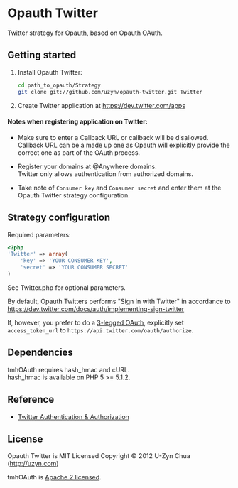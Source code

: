 Opauth Twitter
=============
Twitter strategy for [Opauth][1], based on Opauth OAuth.

Getting started
----------------
1. Install Opauth Twitter:
   ```bash
   cd path_to_opauth/Strategy
   git clone git://github.com/uzyn/opauth-twitter.git Twitter
   ```

2. Create Twitter application at https://dev.twitter.com/apps

#### Notes when registering application on Twitter:

- Make sure to enter a Callback URL or callback will be disallowed.  
   Callback URL can be a made up one as Opauth will explicitly provide the correct one as part of the OAuth process.

- Register your domains at @Anywhere domains.  
   Twitter only allows authentication from authorized domains.

- Take note of `Consumer key` and `Consumer secret` and enter them at the Opauth Twitter strategy configuration.

Strategy configuration
----------------------

Required parameters:

```php
<?php
'Twitter' => array(
	'key' => 'YOUR CONSUMER KEY',
	'secret' => 'YOUR CONSUMER SECRET'
)
```

See Twitter.php for optional parameters.

By default, Opauth Twitters performs "Sign In with Twitter" in accordance to https://dev.twitter.com/docs/auth/implementing-sign-twitter

If, however, you prefer to do a [3-legged OAuth](https://dev.twitter.com/docs/auth/3-legged-authorization), explicitly set `access_token_url` to `https://api.twitter.com/oauth/authorize`.

Dependencies
------------
tmhOAuth requires hash_hmac and cURL.  
hash_hmac is available on PHP 5 >= 5.1.2.

Reference
---------
 - [Twitter Authentication & Authorization](https://dev.twitter.com/docs/auth)

License
---------
Opauth Twitter is MIT Licensed
Copyright © 2012 U-Zyn Chua (http://uzyn.com)

tmhOAuth is [Apache 2 licensed](https://github.com/themattharris/tmhOAuth/blob/master/LICENSE).

[1]: https://github.com/uzyn/opauth